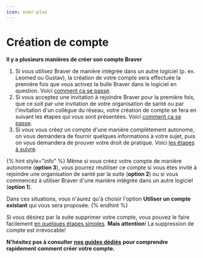 ```yaml
---
icon: user-plus
---
```


# Création de compte

**Il y a plusieurs manières de créer son compte Braver**

1. Si vous utilisez Braver de manière intégrée dans un autre logiciel (p. ex. Leomed ou Gustav), la création de votre compte sera effectuée la première fois que vous activez la bulle Braver dans le logiciel en question. Voici [comment ça se passe](https://support.braver.net/guides/pour-les-professionnels/creation-de-compte/activation-dun-compte-par-la-bulle-integree).
2. Si vous acceptez une invitation à rejoindre Braver pour la première fois, que ce soit par une invitation de votre organisation de santé ou par l'invitation d'un collègue du réseau, votre création de compte se fera en suivant les étapes qui vous sont présentées. Voici [comment ça se passe](https://support.braver.net/guides/pour-les-professionnels/creation-de-compte/accepter-une-invitation).
3. Si vous vous créez un compte d'une manière complètement autonome, on vous demandera de fournir quelques informations à votre sujet, puis on vous demandera de prouver votre droit de pratique. Voici [les étapes à suivre](https://support.braver.net/guides/pour-les-professionnels/creation-de-compte/creation-de-compte-autonome).

{% hint style="info" %}
Même si vous créez votre compte de manière autonome (**option 3**), vous pourrez réutiliser ce compte si vous êtes invité à rejoindre une organisation de santé par la suite (**option 2**) ou si vous commencez à utiliser Braver d'une manière intégrée dans un autre logiciel (**option 1**).

Dans ces situations, vous n'aurez qu'à choisir l'option **Utiliser un compte existant** qui vous sera proposée.
{% endhint %}

Si vous désirez par la suite supprimer votre compte, vous pouvez le faire facilement [en quelques étapes simples](https://support.braver.net/guides/pour-les-professionnels/securite/supprimer-un-compte-braver). **Mais attention**! La suppression de compte est irrévocable!

**N'hésitez pas à consulter** [**nos guides dédiés**](https://support.braver.net/guides/pour-les-professionnels/creation-de-compte) **pour comprendre rapidement comment créer votre compte.**

